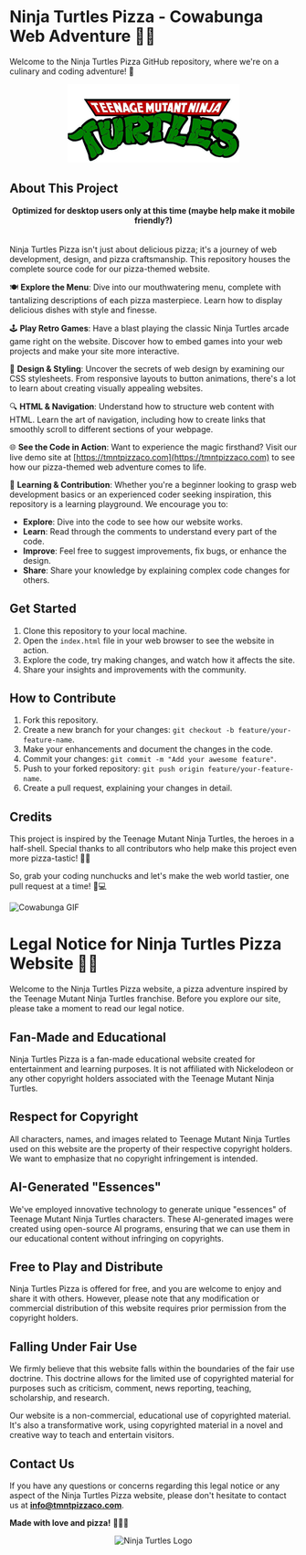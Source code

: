 # Ninja Turtles Pizza - Cowabunga Web Adventure 🍕🐢

Welcome to the Ninja Turtles Pizza GitHub repository, where we're on a culinary and coding adventure! 🚀

<div align="center">
  <img src="https://github.com/SeanRiggs/HTML5-TMNT-Themed-browser-game/blob/master/TMNT_Game_Theme/images/banner.png" alt="TMNT Banner">
</div>

## About This Project
<div align="center"><strong>Optimized for desktop users only at this time (maybe help make it mobile friendly?)</strong> </div></br></br>
Ninja Turtles Pizza isn't just about delicious pizza; it's a journey of web development, design, and pizza craftsmanship. This repository houses the complete source code for our pizza-themed website.

🍽️ **Explore the Menu**: Dive into our mouthwatering menu, complete with tantalizing descriptions of each pizza masterpiece. Learn how to display delicious dishes with style and finesse.

🕹️ **Play Retro Games**: Have a blast playing the classic Ninja Turtles arcade game right on the website. Discover how to embed games into your web projects and make your site more interactive.

🎨 **Design & Styling**: Uncover the secrets of web design by examining our CSS stylesheets. From responsive layouts to button animations, there's a lot to learn about creating visually appealing websites.

🔍 **HTML & Navigation**: Understand how to structure web content with HTML. Learn the art of navigation, including how to create links that smoothly scroll to different sections of your webpage.

🌐 **See the Code in Action**: Want to experience the magic firsthand? Visit our live demo site at [https://tmntpizzaco.com](https://tmntpizzaco.com) to see how our pizza-themed web adventure comes to life.

🧠 **Learning & Contribution**: Whether you're a beginner looking to grasp web development basics or an experienced coder seeking inspiration, this repository is a learning playground. We encourage you to:

- **Explore**: Dive into the code to see how our website works.
- **Learn**: Read through the comments to understand every part of the code.
- **Improve**: Feel free to suggest improvements, fix bugs, or enhance the design.
- **Share**: Share your knowledge by explaining complex code changes for others.

## Get Started

1. Clone this repository to your local machine.
2. Open the `index.html` file in your web browser to see the website in action.
3. Explore the code, try making changes, and watch how it affects the site.
4. Share your insights and improvements with the community.

## How to Contribute

1. Fork this repository.
2. Create a new branch for your changes: `git checkout -b feature/your-feature-name`.
3. Make your enhancements and document the changes in the code.
4. Commit your changes: `git commit -m "Add your awesome feature"`.
5. Push to your forked repository: `git push origin feature/your-feature-name`.
6. Create a pull request, explaining your changes in detail.

## Credits

This project is inspired by the Teenage Mutant Ninja Turtles, the heroes in a half-shell. Special thanks to all contributors who help make this project even more pizza-tastic! 🐢🍕

So, grab your coding nunchucks and let's make the web world tastier, one pull request at a time! 🍕💻

![Cowabunga GIF](cowabunga.gif)

# Legal Notice for Ninja Turtles Pizza Website 🍕🐢

Welcome to the Ninja Turtles Pizza website, a pizza adventure inspired by the Teenage Mutant Ninja Turtles franchise. Before you explore our site, please take a moment to read our legal notice.

## Fan-Made and Educational

Ninja Turtles Pizza is a fan-made educational website created for entertainment and learning purposes. It is not affiliated with Nickelodeon or any other copyright holders associated with the Teenage Mutant Ninja Turtles.

## Respect for Copyright

All characters, names, and images related to Teenage Mutant Ninja Turtles used on this website are the property of their respective copyright holders. We want to emphasize that no copyright infringement is intended.

## AI-Generated "Essences"

We've employed innovative technology to generate unique "essences" of Teenage Mutant Ninja Turtles characters. These AI-generated images were created using open-source AI programs, ensuring that we can use them in our educational content without infringing on copyrights.

## Free to Play and Distribute

Ninja Turtles Pizza is offered for free, and you are welcome to enjoy and share it with others. However, please note that any modification or commercial distribution of this website requires prior permission from the copyright holders.

## Falling Under Fair Use

We firmly believe that this website falls within the boundaries of the fair use doctrine. This doctrine allows for the limited use of copyrighted material for purposes such as criticism, comment, news reporting, teaching, scholarship, and research.

Our website is a non-commercial, educational use of copyrighted material. It's also a transformative work, using copyrighted material in a novel and creative way to teach and entertain visitors.

## Contact Us

If you have any questions or concerns regarding this legal notice or any aspect of the Ninja Turtles Pizza website, please don't hesitate to contact us at **info@tmntpizzaco.com**.

**Made with love and pizza!** 🍕🍕🍕

<div align="center"> <img src="https://github.com/SeanRiggs/HTML5-classic-arcade-game/blob/master/TMNT_Game_Theme/images/tmnticon.png" alt="Ninja Turtles Logo" width="200"> </div>

